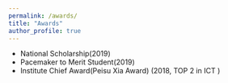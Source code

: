 ```yaml
---
permalink: /awards/
title: "Awards"
author_profile: true
---
```


* National Scholarship(2019)
* Pacemaker to Merit Student(2019)
* Institute Chief Award(Peisu Xia Award) (2018, TOP 2 in ICT )
